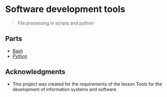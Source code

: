 # Software development tools
> File processing in scripts and python

## Parts
* [Bash](Bash/README.md)
* [Python](Python/README.md)

## Acknowledgments
* This project was created for the requirements of the lesson Tools for the development of information systems and software



